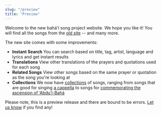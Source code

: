 ```yaml
---
slug: "/preview"
title: "Preview"
---
```


Welcome to the new bahá'í song project website. We hope you like it! You will find all the songs from the [old site](http://bahai-song-project.de/) -- and many more.

The new site comes with some improvements:

- **Instant Search** You can search based on title, tag, artist, language and lyrics and get instant results
- **Translations** View other translations of the prayers and quotations used for each song
- **Related Songs** View other songs based on the same prayer or quotation as the song you're looking at
- **Collections** We now have [collections](/collections) of songs, ranging from songs that are good for singing [a cappella](/collection/a-cappella) to songs for [commemorating the ascension of ‘Abdu’l-Bahá](/collection/centenary-ascension-abdul-baha)

Please note, this is a preview release and there are bound to be errors. [Let us know](/contact) if you find any!
